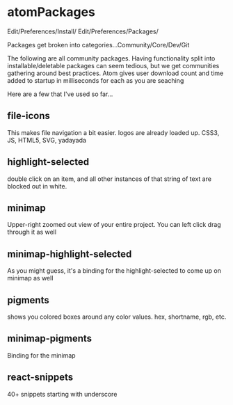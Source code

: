 # atomPackages
Edit/Preferences/Install/
Edit/Preferences/Packages/

Packages get broken into categories...Community/Core/Dev/Git

The following are all community packages.
Having functionality split into installable/deletable packages can seem 
tedious, but we get communities gathering around best practices. 
Atom gives user download count and time added to startup in milliseconds for each as you are seaching

Here are a few that I've used so far...
## file-icons
This makes file navigation a bit easier. logos are already loaded up. CSS3, JS, HTML5, SVG, yadayada

## highlight-selected
double click on an item, and all other instances of that string of text are blocked out in white.

## minimap
Upper-right zoomed out view of your entire project. You can left click drag through it as well

## minimap-highlight-selected
As you might guess, it's a binding for the highlight-selected to come up on minimap as well

## pigments
shows you colored boxes around any color values. hex, shortname, rgb, etc.

## minimap-pigments
Binding for the minimap

## react-snippets
40+ snippets starting with underscore

